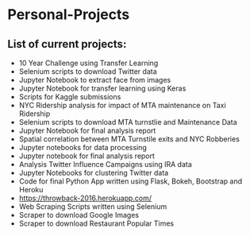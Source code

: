 # Personal-Projects

## List of current projects:

* 10 Year Challenge using Transfer Learning
 * Selenium scripts to download Twitter data
 * Jupyter Notebook to extract face from images
 * Jupyter Notebook for transfer learning using Keras
* Scripts for Kaggle submissions
* NYC Ridership analysis for impact of MTA maintenance on Taxi Ridership
 * Selenium scripts to download MTA turnstlie and Maintenance Data
 * Jupyter Notebook for final analysis report
* Spatial correlation between MTA Turnstile exits and NYC Robberies
 * Jupyter notebooks for data processing
 * Jupyter notebook for final analysis report
* Analysis Twitter Influence Campaigns using IRA data
 * Jupyter Notebooks for clustering Twitter data
 * Code for final Python App written using Flask, Bokeh, Bootstrap and Heroku
 * https://throwback-2016.herokuapp.com/
* Web Scraping Scripts written using Selenium
 * Scraper to download Google Images
 * Scraper to download Restaurant Popular Times
